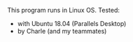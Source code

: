This program runs in Linux OS.
Tested:
 - with Ubuntu 18.04 (Parallels Desktop)
 - by Charle (and my teammates)
